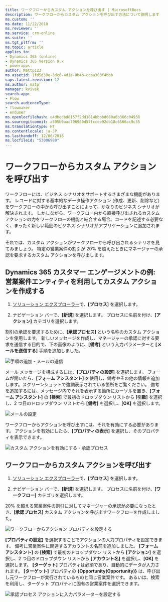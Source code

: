 ```yaml
---
title: ワークフローからカスタム アクションを呼び出す | MicrosoftDocs
description: ワークフローからカスタム アクションを呼び出す方法について説明します
ms.custom: ''
ms.date: 11/22/2018
ms.reviewer: ''
ms.service: crm-online
ms.suite: ''
ms.tgt_pltfrm: ''
ms.topic: article
applies_to:
- Dynamics 365 (online)
- Dynamics 365 Version 9.x
- powerapps
author: Mattp123
ms.assetid: 1fd5d39e-3dc8-4d1a-8b4b-ccaa303f4bbb
caps.latest.revision: 12
ms.author: matp
manager: kvivek
search.app:
- Flow
search.audienceType:
- flowmaker
- enduser
ms.openlocfilehash: e4dbedbd8157f2dd1814bbbbd080a6b366c04938
ms.sourcegitcommit: a505b0aac796960d57fccee92eb18c6566ac9c35
ms.translationtype: HT
ms.contentlocale: ja-JP
ms.lasthandoff: 12/06/2018
ms.locfileid: "53006980"
---
```

# <a name="invoke-custom-actions-from-a-workflow"></a>ワークフローからカスタム アクションを呼び出す

ワークフローには、ビジネス シナリオをサポートするさまざまな機能があります。 レコードに対する基本的なデータ操作アクション (作成、更新、削除など) をワークフローの中から呼び出すことによって、かなりのビジネス シナリオが解決されます。 しかしながら、ワークフロー内から直接呼び出されるカスタム アクションの力をワークフローの機能と結合する場合、コードを記述する必要なく、まったく新しい範囲のビジネス シナリオがアプリケーションに追加されます。  
  
 それでは、カスタム アクションがワークフローから呼び出されるシナリオを見てみましょう。 特定の営業案件の割引が 20% を超えたときにマネージャーの承認を要求するカスタム アクションを呼び出します。  
  
<a name="action"></a>   
## <a name="dynamics-365-customer-engagement-example-create-a-custom-action-using-the-opportunity-entity"></a>Dynamics 365 カスタマー エンゲージメントの例: 営業案件エンティティを利用してカスタム アクションを作成する
  
1. [ソリューション エクスプローラー](/powerapps/maker/model-driven-apps/advanced-navigation#solution-explorer)で、**[プロセス]** を選択します。  
  
2.  ナビゲーション バーで、**[新規]** を選択します。 プロセスに名前を付け、**[アクション]** カテゴリを選択します。  
  
 割引の承認を要求するために、**[承認プロセス]** という名称のカスタム アクションを使用します。 新しいメッセージを作成し、マネージャーの承認に対する要求を送信する目的で、下の画像のように、**[備考]** という入力パラメーターと **[メールを送信する]** 手順を追加しました。  
  
 ![手順の追加 - メールの送信](media/enable-custom-action-approval-proces-sadd-email.png "手順の追加 - メールの送信")  
  
 メール メッセージを構成するには、**[プロパティの設定]** を選択します。 フォームが開いたら、**[フォーム アシスタント]** を使用し、備考やその他の情報を追加します。スクリーンショットで強調表示されている箇所をご覧ください。 備考を追加するには、メッセージ内でそれを表示する箇所にカーソルを置き、**[フォーム アシスタント]** の **[検索]** で最初のドロップダウン リストから **[引数]** を選択し、2 つ目のドロップダウン リストから **[備考]** を選択し、**[OK]** を選択します。  
  
 ![メールの設定](media/enable-custom-action-approval-process-setup-email.png "メールの設定")  
  
 ワークフローからアクションを呼び出すには、それを有効にする必要があります。 アクションを有効にしたら、**[プロパティの表示]** を選択し、そのプロパティを表示できます。  
  
 ![カスタム アクションを有効にする - 承認プロセス](media/enable-custom-action-approval-process-activate-action.png "カスタム アクションを有効にする - 承認プロセス")  
  
<a name="workflow"></a>   
## <a name="invoke-a-custom-action-from-a-workflow"></a>ワークフローからカスタム アクションを呼び出す  
  
1. [ソリューション エクスプローラー](/powerapps/maker/model-driven-apps/advanced-navigation#solution-explorer)で、**[プロセス]** を選択します。   
  
2.  ナビゲーション バーで、**[新規]** を選択します。 プロセスに名前を付け、**[ワークフロー]** カテゴリを選択します。  
  
 20% を超える営業案件の割引に対してマネージャーの承認が必要になったとき、**[承認プロセス]** カスタム アクションを呼び出すワークフローを作成しました。  
  
 ![ワークフローからアクション プロパティを設定する](media/enable-custom-action-from-workflow.png "ワークフローからアクション プロパティを設定する")  
  
 **[プロパティの設定]** を選択することでアクションの入力プロパティを設定できます。 備考に営業案件に関連するアカウントの名前を追加しました。 **[フォーム アシスタント]** の **[検索]** で最初のドロップダウン リストから **[アクション]** を選択し、2 つ目のドロップダウン リストから **[アカウント名]** を選択し、**[OK]** を選択します。 **[ターゲット]** プロパティは必須であり、自動的にデータが入力されます。 **[ターゲット]** プロパティの **{Opportunity(Opportunity)}** は、呼び出し元ワークフローが実行されているものと同じ営業案件です。 あるいは、検索を利用し、ターゲット プロパティに固有の営業案件を選択できます。  
  
 ![承認プロセス アクションに入力パラメーターを設定する](media/enable-customaction-workflow-set-properties.png "承認プロセス アクションに入力パラメーターを設定する")  
  



